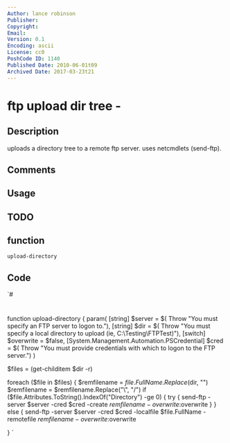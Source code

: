 ```yaml
---
Author: lance robinson
Publisher: 
Copyright: 
Email: 
Version: 0.1
Encoding: ascii
License: cc0
PoshCode ID: 1140
Published Date: 2010-06-01t09
Archived Date: 2017-03-23t21
---
```


# ftp upload dir tree - 

## Description

uploads a directory tree to a remote ftp server.  uses netcmdlets (send-ftp).

## Comments



## Usage



## TODO



## function

`upload-directory`

## Code

`#
 #
 function upload-directory {
   param( [string] $server = $( Throw "You must specify an FTP server to logon to."),
 	 [string] $dir = $( Throw "You must specify a local directory to upload (ie, C:\Testing\FTPTest\)"),
 	 [switch] $overwrite = $false,
 	 [System.Management.Automation.PSCredential] $cred = $( Throw "You must provide credentials with which to logon to the FTP server.") ) 
         
   $files = (get-childitem $dir -r)
 
   foreach ($file in $files) {
     $remfilename = $file.FullName.Replace($dir, "")
     $remfilename = $remfilename.Replace("\", "/")
     if ($file.Attributes.ToString().IndexOf("Directory") -ge 0) {
   	  try
   	  {
       send-ftp -server $server -cred $cred -create $remfilename -overwrite:$overwrite
       }
     }
     else {
       send-ftp -server $server -cred $cred -localfile $file.FullName -remotefile $remfilename -overwrite:$overwrite
 
 }
`

